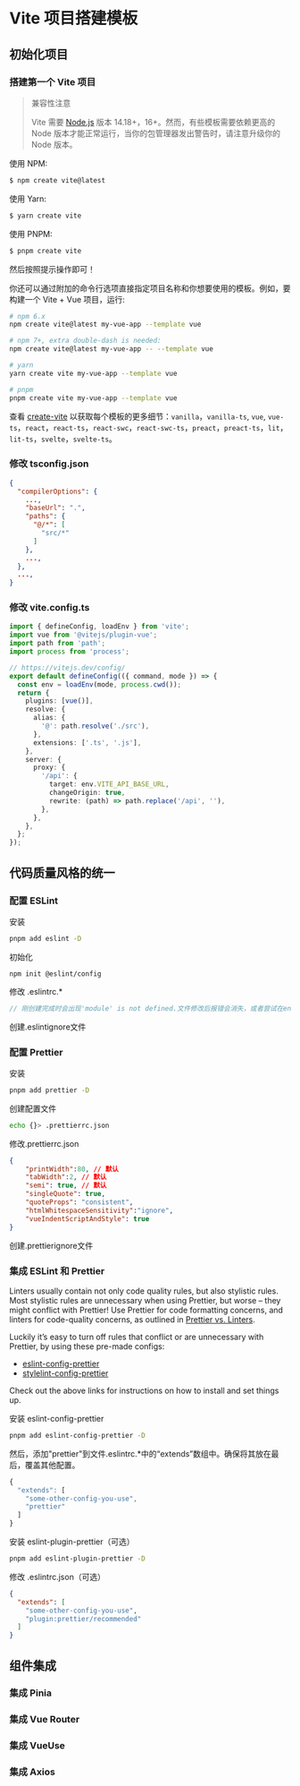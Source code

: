 # Vite 项目搭建模板

## 初始化项目

### 搭建第一个 Vite 项目

> 兼容性注意
>
> Vite 需要 [Node.js](https://nodejs.org/en/) 版本 14.18+，16+。然而，有些模板需要依赖更高的 Node 版本才能正常运行，当你的包管理器发出警告时，请注意升级你的 Node 版本。

使用 NPM:

```bash
$ npm create vite@latest
```

使用 Yarn:

```bash
$ yarn create vite
```

使用 PNPM:

```bash
$ pnpm create vite
```

然后按照提示操作即可！

你还可以通过附加的命令行选项直接指定项目名称和你想要使用的模板。例如，要构建一个 Vite + Vue 项目，运行:

```bash
# npm 6.x
npm create vite@latest my-vue-app --template vue

# npm 7+, extra double-dash is needed:
npm create vite@latest my-vue-app -- --template vue

# yarn
yarn create vite my-vue-app --template vue

# pnpm
pnpm create vite my-vue-app --template vue
```

查看 [create-vite](https://github.com/vitejs/vite/tree/main/packages/create-vite) 以获取每个模板的更多细节：`vanilla`，`vanilla-ts`, `vue`, `vue-ts`，`react`，`react-ts`，`react-swc`，`react-swc-ts`，`preact`，`preact-ts`，`lit`，`lit-ts`，`svelte`，`svelte-ts`。



### 修改 tsconfig.json

```json
{
  "compilerOptions": {
    ...,
    "baseUrl": ".",
    "paths": {
      "@/*": [
        "src/*"
      ]
    },
    ...,
  },
  ...,
}
```



### 修改 vite.config.ts

```typescript
import { defineConfig, loadEnv } from 'vite';
import vue from '@vitejs/plugin-vue';
import path from 'path';
import process from 'process';

// https://vitejs.dev/config/
export default defineConfig(({ command, mode }) => {
  const env = loadEnv(mode, process.cwd());
  return {
    plugins: [vue()],
    resolve: {
      alias: {
        '@': path.resolve('./src'),
      },
      extensions: ['.ts', '.js'],
    },
    server: {
      proxy: {
        '/api': {
          target: env.VITE_API_BASE_URL,
          changeOrigin: true,
          rewrite: (path) => path.replace('/api', ''),
        },
      },
    },
  };
});
```



## 代码质量风格的统一

### 配置 ESLint

安装

```bash
pnpm add eslint -D
```

初始化

```shell
npm init @eslint/config
```

修改 .eslintrc.*

```js
// 刚创建完成时会出现'module' is not defined.文件修改后报错会消失，或者尝试在env下添加node: true
```

创建.eslintignore文件



### 配置 Prettier

安装

```bash
pnpm add prettier -D
```

创建配置文件

```bash
echo {}> .prettierrc.json
```

修改.prettierrc.json

```json
{
    "printWidth":80, // 默认
    "tabWidth":2, // 默认
    "semi": true, // 默认
    "singleQuote": true,
    "quoteProps": "consistent",
    "htmlWhitespaceSensitivity":"ignore",
    "vueIndentScriptAndStyle": true
}
```

创建.prettierignore文件



### 集成 ESLint 和 Prettier

Linters usually contain not only code quality rules, but also stylistic rules. Most stylistic rules are unnecessary when using Prettier, but worse – they might conflict with Prettier! Use Prettier for code formatting concerns, and linters for code-quality concerns, as outlined in [Prettier vs. Linters](https://prettier.io/docs/en/comparison.html).

Luckily it’s easy to turn off rules that conflict or are unnecessary with Prettier, by using these pre-made configs:

- [eslint-config-prettier](https://github.com/prettier/eslint-config-prettier)
- [stylelint-config-prettier](https://github.com/prettier/stylelint-config-prettier)

Check out the above links for instructions on how to install and set things up.



安装 eslint-config-prettier

```bash
pnpm add eslint-config-prettier -D
```

然后，添加"prettier"到文件.eslintrc.*中的“extends”数组中。确保将其放在最后，覆盖其他配置。

```js
{
  "extends": [
    "some-other-config-you-use",
    "prettier"
  ]
}
```

安装 eslint-plugin-prettier（可选）

```bash
pnpm add eslint-plugin-prettier -D
```

修改 .eslintrc.json（可选）

```json
{
  "extends": [
    "some-other-config-you-use",
    "plugin:prettier/recommended"
  ]
}
```





## 组件集成

### 集成 Pinia



### 集成 Vue Router



### 集成 VueUse



### 集成 Axios

